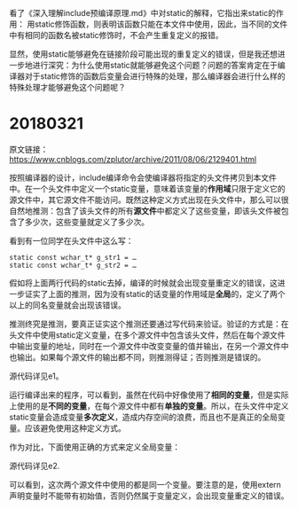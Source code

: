看了《深入理解include预编译原理.md》中对static的解释，它指出来static的作用：
用static修饰函数，则表明该函数只能在本文件中使用，因此，当不同的文件中有相同的函数名被static修饰时，不会产生重复定义的报错。

显然，使用static能够避免在链接阶段可能出现的重复定义的错误，但是我还想进一步地进行深究：为什么使用static就能够避免这个问题？问题的答案肯定在于编译器对于static修饰的函数后变量会进行特殊的处理，那么编译器会进行什么样的特殊处理才能够避免这个问题呢？

# 20180321
原文链接：https://www.cnblogs.com/zplutor/archive/2011/08/06/2129401.html

按照编译器的设计，include编译命令会使编译器将指定的头文件拷贝到本文件中。在一个头文件中定义一个static变量，意味着该变量的**作用域**只限于定义它的源文件中，其它源文件不能访问。既然这种定义方式出现在头文件中，那么可以很自然地推测：包含了该头文件的所有**源文件**中都定义了这些变量，即该头文件被包含了多少次，这些变量就定义了多少次。

看到有一位同学在头文件中这么写：
```
static const wchar_t* g_str1 = …
static const wchar_t* g_str2 = …
```
假如将上面两行代码的static去掉，编译的时候就会出现变量重定义的错误，这进一步证实了上面的推测，因为没有static的话变量的作用域是**全局**的，定义了两个以上的同名变量就会出现该错误。

推测终究是推测，要真正证实这个推测还要通过写代码来验证。验证的方式是：在头文件中使用static定义变量，在多个源文件中包含该头文件，然后在每个源文件中输出变量的地址，同时在一个源文件中改变变量的值并输出，在另一个源文件中也输出。如果每个源文件的输出都不同，则推测得证；否则推测是错误的。

源代码详见e1。

运行编译出来的程序，可以看到，虽然在代码中好像使用了**相同的变量**，但是实际上使用的是**不同的变量**，在每个源文件中都有**单独的变量**。所以，在头文件中定义static变量会造成变量**多次定义**，造成内存空间的浪费，而且也不是真正的全局变量。应该避免使用这种定义方式。

作为对比，下面使用正确的方式来定义全局变量：

源代码详见e2.

可以看到，这次两个源文件中使用的都是同一个变量。要注意的是，使用extern声明变量时不能带有初始值，否则仍然属于变量定义，会出现变量重定义的错误。
